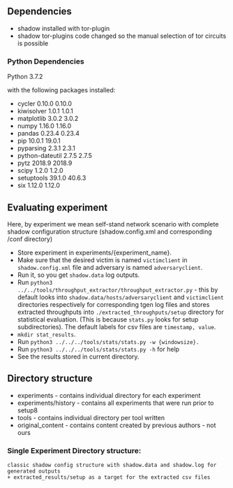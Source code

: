 ## Dependencies
* shadow installed with tor-plugin
* shadow tor-plugins code changed so the manual selection of tor circuits is possible

### Python Dependencies
Python          3.7.2

with the following packages installed:
* cycler	        0.10.0	0.10.0
* kiwisolver	    1.0.1	1.0.1
* matplotlib	    3.0.2	3.0.2
* numpy	        1.16.0	1.16.0
* pandas	        0.23.4	0.23.4
* pip	            10.0.1	19.0.1
* pyparsing	    2.3.1	2.3.1
* python-dateutil	2.7.5	2.7.5
* pytz	        2018.9	2018.9
* scipy	        1.2.0	1.2.0
* setuptools	    39.1.0	40.6.3
* six	            1.12.0	1.12.0

## Evaluating experiment
Here, by experiment we mean self-stand network scenario with complete shadow configuration structure (shadow.config.xml and corresponding /conf directory)
* Store experiment in experiments/{experiment_name}.
* Make sure that the desired victim is named `victimclient` in `shadow.config.xml` file and adversary is named `adversaryclient`. 
* Run it, so you get `shadow.data` log outputs.
* Run `python3 ../../tools/throughput_extractor/throughput_extractor.py` - this by default looks into `shadow.data/hosts/adversaryclient` and `victimclient` directories respectively for corresponding tgen log files and stores extracted throughputs into `./extracted_throughputs/setup` directory for statistical evaluation. (This is because `stats.py` looks for setup subdirectories). The default labels for csv files are `timestamp, value`.
* `mkdir stat_results`. 
* Run `python3 ../../../tools/stats/stats.py -w {windowsize}.`
* Run `python3 ../../../tools/stats/stats.py -h` for help
* See the results stored in current directory.

## Directory structure
* experiments - contains individual directory for each experiment
* experiments/history - contains all experiments that were run prior to setup8
* tools - contains individual directory per tool written
* original_content - contains content created by previous authors - not ours

### Single Experiment Directory structure:
	classic shadow config structure with shadow.data and shadow.log for generated outputs
	+ extracted_results/setup as a target for the extracted csv files
